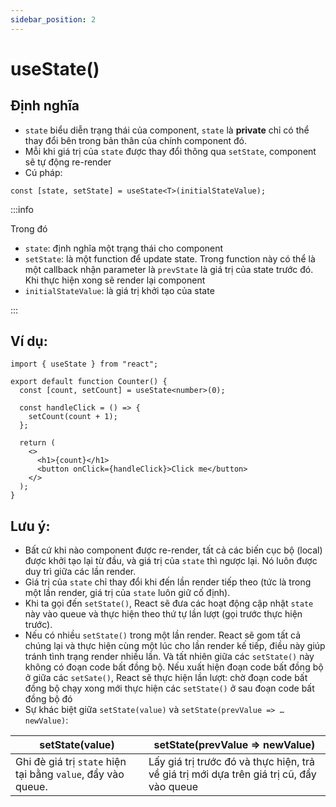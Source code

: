 ```yaml
---
sidebar_position: 2
---
```


# useState()

## Định nghĩa

- `state` biểu diễn trạng thái của component, `state` là **private** chỉ có thể thay đổi bên trong bản thân của chính component đó.
- Mỗi khi giá trị của `state` được thay đổi thông qua `setState`, component sẽ tự động re-render
- Cú pháp:

```tsx
const [state, setState] = useState<T>(initialStateValue);
```

:::info

Trong đó

- `state`: định nghĩa một trạng thái cho component
- `setState`: là một function để update state. Trong function này có thể là một callback nhận parameter là `prevState` là giá trị của state trước đó. Khi thực hiện xong sẽ render lại component
- `initialStateValue`: là giá trị khởi tạo của state

:::

## Ví dụ:

```tsx
import { useState } from "react";

export default function Counter() {
  const [count, setCount] = useState<number>(0);

  const handleClick = () => {
    setCount(count + 1);
  };

  return (
    <>
      <h1>{count}</h1>
      <button onClick={handleClick}>Click me</button>
    </>
  );
}
```

## Lưu ý:

- Bất cứ khi nào component được re-render, tất cả các biến cục bộ (local) được khởi tạo lại từ đầu, và giá trị của `state` thì ngược lại. Nó luôn được duy trì giữa các lần render.
- Giá trị của `state` chỉ thay đổi khi đến lần render tiếp theo (tức là trong một lần render, giá trị của `state` luôn giữ cố định).
- Khi ta gọi đến `setState()`, React sẽ đưa các hoạt động cập nhật `state` này vào queue và thực hiện theo thứ tự lần lượt (gọi trước thực hiện trước).
- Nếu có nhiều `setState()` trong một lần render. React sẽ gom tất cả chúng lại và thực hiện cùng một lúc cho lần render kế tiếp, điều này giúp tránh tình trạng render nhiều lần. Và tất nhiên giữa các `setState()` này không có đoạn code bất đồng bộ. Nếu xuất hiện đoạn code bất đồng bộ ở giữa các `setSate()`, React sẽ thực hiện lần lượt: chờ đoạn code bất đồng bộ chạy xong mới thực hiện các `setState()` ở sau đoạn code bất đồng bộ đó
- Sự khác biệt giữa `setState(value)` và `setState(prevValue => …newValue)`:

| setState(value)                                              | setState(prevValue => newValue)                                                          |
| ------------------------------------------------------------ | ---------------------------------------------------------------------------------------- |
| Ghi đè giá trị `state` hiện tại bằng `value`, đẩy vào queue. | Lấy giá trị trước đó và thực hiện, trả về giá trị mới dựa trên giá trị cũ, đẩy vào queue |
